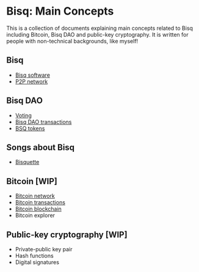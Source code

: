 # Bisq: Main Concepts

This is a collection of documents explaining main concepts related to Bisq including Bitcoin, Bisq DAO and public-key cryptography. It is written for people with non-technical backgrounds, like myself!

## Bisq
- [Bisq software](bisqsoftware.md)
- [P2P network](bisqp2p.md)

## Bisq DAO
- [Voting](voting.md)
- [Bisq DAO transactions](bisqdaotx.md)
- [BSQ tokens](bsqtokens.md)

## Songs about Bisq
- [Bisquette](bisquette.md)

## Bitcoin [WIP]
- [Bitcoin network](btcnetwork.md)
- [Bitcoin transactions](bitcointx.md)
- [Bitcoin blockchain](bitcoinblockchain.md)
- Bitcoin explorer

## Public-key cryptography [WIP]
- Private-public key pair
- Hash functions
- Digital signatures
